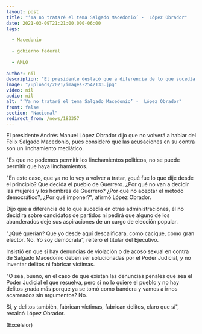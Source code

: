 ```yaml
---
layout: post
title: "‘Ya no trataré el tema Salgado Macedonio’ -  López Obrador"
date: 2021-03-09T21:21:00.000-06:00
tags:
  
  - Macedonio
  
  - gobierno federal
  
  - AMLO
  
author: nil
description: "El presidente destacó que a diferencia de lo que sucedía en otras administraciones, él no decidirá sobre candidatos, ni pedirá que alguno de los abanderados deje sus aspiraciones"
image: "/uploads/2021/images-2542133.jpg"
video: nil
audio: nil
alt: "‘Ya no trataré el tema Salgado Macedonio’ -  López Obrador"
front: false
section: "Nacional"
redirect_from: /news/183357
---
```


El presidente Andrés Manuel López Obrador dijo que no volverá a hablar del Félix Salgado Macedonio, pues consideró que las acusaciones en su contra son un linchamiento mediático.

"Es que no podemos permitir los linchamientos políticos, no se puede permitir que haya linchamientos.

 
"En este caso, que ya no lo voy a volver a tratar, ¿qué fue lo que dije desde el principio? Que decida el pueblo de Guerrero. ¿Por qué no van a decidir las mujeres y los hombres de Guerrero? ¿Por qué no aceptar el método democrático?, ¿Por qué imponer?", afirmó López Obrador.

Dijo que a diferencia de lo que sucedía en otras administraciones, él no decidirá sobre candidatos de partidos ni pedirá que alguno de los abanderados deje sus aspiraciones de un cargo de elección popular.

"¿Qué querían? Que yo desde aquí descalificara, como cacique, como gran elector. No. Yo soy demócrata", reiteró el titular del Ejecutivo.

Insistió en que si hay denuncias de violación o de acoso sexual en contra de Salgado Macedonio deben ser solucionadas por el Poder Judicial, y no inventar delitos ni fabricar víctimas.

"O sea, bueno, en el caso de que existan las denuncias penales que sea el Poder Judicial el que resuelva, pero si no lo quiere el pueblo y no hay delitos ¿nada más porque ya se tomó como bandera y vamos a irnos acarreados sin argumentos? No.

Sí, y delitos también, fabrican víctimas, fabrican delitos, claro que sí", recalcó López Obrador.

(Excélsior)